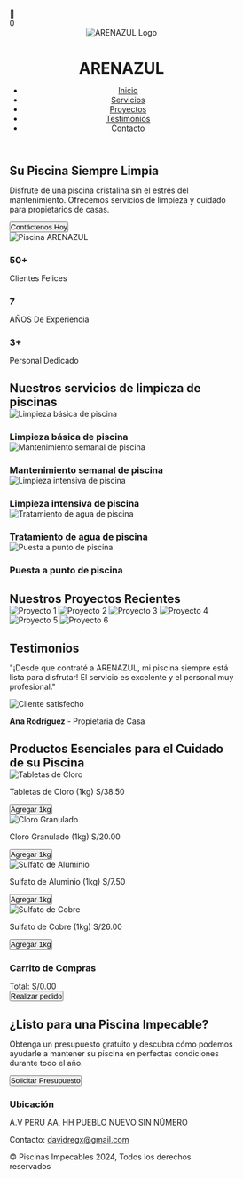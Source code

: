 <html lang="es">
<head>
  <meta charset="UTF-8">
  <meta name="viewport" content="width=device-width, initial-scale=0.6">
  <title>ARENAZUL: Mantenimiento de Piscinas</title>
  <style>
    /* Reset and Global Styles */
    * {
      margin: 0;
      padding: 0;
      box-sizing: border-box;
    }

   body {
      font-family: 'Arial', sans-serif;
      line-height: 1.6;
      background-color: #d6f0f1;
    }

    /* Header Section */
   header {
      background-color: #c7c7c2;
      padding: 10px 20px;
      box-shadow: 0 4px 8px rgba(0, 0, 0, 0.1);
      display: flex;
      justify-content: space-between;
      align-items: center;
      border-radius: 15px;
      margin: 20px;
      position: relative;
    }

  header .logo {
      display: flex;
      align-items: center;
    }

   header .logo img {
      background-color: transparent;
      width: 80px;
      height: auto;
    }

   nav ul {
      display: flex;
      justify-content: flex-end;
      list-style-type: none;
      padding: 0;
    }

   nav ul li {
      margin-left: 20px;
      font-size: 15px;
    }

   nav ul li a {
      color: white;
      text-decoration: none;
      font-weight: bold;
      text-transform: uppercase;
    }

   nav ul li a:hover {
      color: #d6f0f1;
    }

    /* Contenedor para logo y título */
.header-container {
  display: flex;
  align-items: center;  /* Alinea el logo y título verticalmente */
  justify-content: space-between; /* Espacio entre el logo y el título */
  width: 100%; /* Asegura que ocupe todo el ancho disponible */
}

/* Estilo para el logo */
.logo img {
  width: 80px;  /* Tamaño del logo */
  height: auto;
  background-color: transparent;
}

/* Estilo para el título */
.header-title h1 {
  font-size: 24px;  /* Tamaño del texto */
  color: #ffffff;  /* Color blanco para el texto */
  margin-left: 20px;  /* Espacio entre el logo y el título */
  font-weight: bold;  /* Hacer que el título sea más prominente */
  text-transform: uppercase;  /* Poner el título en mayúsculas */
}

/* Ajuste para pantallas pequeñas (móviles) */
@media (max-width: 768px) {
  .header-title h1 {
    font-size: 18px;  /* Reducir el tamaño en dispositivos móviles */
    text-align: center;  /* Centrar el texto en móviles si es necesario */
    margin-left: 10px;  /* Ajustar margen si es necesario */
  }
}

/* Estilo para el título en el encabezado */
.header-title {
  flex: 1;
  text-align: center;
  color: #ffffff; /* Color blanco para que se vea bien sobre el fondo */
  font-size: 24px; /* Tamaño del texto */
  font-weight: bold; /* Hacer que el título sea más prominente */
}

header {
  background-color: #c7c7c2;
  padding: 10px 20px;
  box-shadow: 0 4px 8px rgba(0, 0, 0, 0.1);
  display: flex;
  justify-content: space-between;
  align-items: center;
  border-radius: 15px;
  margin: 20px;
  position: relative;
  flex-wrap: wrap; /* Asegura que el contenido se ajuste bien */
}

header .logo {
  display: flex;
  align-items: center;
}

header .logo img {
  background-color: transparent;
  width: 80px;
  height: auto;
}
/* Ajuste del tamaño del título para dispositivos móviles */
@media (max-width: 768px) {
  .header-title h1 {
    font-size: 18px;  /* Disminuir el tamaño del título en dispositivos móviles */
  }
}

    /* Icono flotante del carrito */
   #floating-cart-icon {
      position: fixed;
      top: 30px;
      right: 30px;
      z-index: 1000;
      background-color: #00A9E0;
      color: white;
      width: 50px;
      height: 50px;
      border-radius: 50%;
      display: flex;
      justify-content: center;
      align-items: center;
      font-size: 24px;
      cursor: pointer;
      box-shadow: 0 4px 10px rgba(0, 0, 0, 0.2);
      transition: all 0.3s ease;
    }

   #floating-cart-icon:hover {
      background-color: #ffde00;
      transform: scale(1.1);
    }

   #cart-badge {
      position: absolute;
      top: -5px;
      right: -5px;
      background-color: #ff6b6b;
      color: white;
      border-radius: 50%;
      width: 20px;
      height: 20px;
      font-size: 12px;
      display: flex;
      justify-content: center;
      align-items: center;
    }

    /* Hamburguesa */
   .menu-toggle {
      display: none;
      flex-direction: column;
      cursor: pointer;
      margin-left: auto;
    }

   .menu-toggle span {
      background-color: white;
      height: 4px;
      width: 20px;
      margin: 4px 0;
      border-radius: 5px;
    }

    /* Hero Section */
   .hero {
      display: flex;
      justify-content: space-between;
      align-items: center;
      background: linear-gradient(to right, #e8fbff, #d6f0f1);
      padding: 10px 20px;
      color: #0f172a;
      text-align: left;
      background-size: cover;
      background-position: center;
    }

   .hero-content h1 {
      font-size: 50px;
      margin-bottom: 0px;
    }

   .hero-content p {
      font-size: 20px;
      margin-bottom: 30px;
    }

   .hero button {
      background-color: #0f172a;
      padding: 15px 30px;
      font-size: 18px;
      border: none;
      color: white;
      cursor: pointer;
      border-radius: 5px;
    }

   .hero button:hover {
      background-color: #00A9E0;
    }

   .hero img {
      width: 50%;
      border-radius: 20px 0px 30px 0px;
    }

    /* Projects Section */
   .projects {
      padding: 20px 0;
      background-color: white;
      text-align: center;
    }

   .projects h2 {
      font-size: 36px;
      margin-bottom: 40px;
    }

  .project-gallery {
      display: grid;
      grid-template-columns: repeat(3, 1fr);
      gap: 20px;
    }

   .project-gallery img {
      width: 100%;
      height: 250px;
      object-fit: cover;
      border-radius: 10px;
      box-shadow: 0 4px 8px rgba(0, 0, 0, 0.1);
    }

    /* Services Section */
   .services {
      padding: 0px 30px;
      text-align: center;
    }

   .service-stats {
      display: flex;
      flex-direction: row;
      justify-content: space-around;
      margin-bottom: 50px;
    }

   .stat {
      padding: 30px;
      width: auto;
    }

   .stat h3 {
      font-size: 48px;
    }

   .stat p {
      font-size: 18px;
    }
    
    /* Sección de servicios */
   section {
      padding: 20px;
      margin: 20px;
    }

    /* Título centrado */
   h2 {
      text-align: center;
      margin-bottom: 20px;
    }

    /* Contenedor de servicios */
   .service {
      display: inline-block;
      width: 48%;
      text-align: center;
      margin: 10px;
      box-sizing: border-box;
    }

    /* Imágenes dentro de los servicios */
  .service img {
      width: 100%;
      height: 250px;
      object-fit: cover;
      border-radius: 10px;
    }

    /* Testimonials Section */
   .testimonials {
      background-color: #d6f0f1;
      text-align: center;
    }

   .testimonials h2 {
      font-size: 36px;
      margin-bottom: 30px;
    }

   .testimonial img {
      width: 100%;
      border-radius: 20px 0px 30px 0px;
    }

   .testimonial {
      background-color: white;
      padding: 10px;
      border-radius: 20px;
      box-shadow: 0 4px 8px rgba(0, 0, 0, 0.5);
      max-width: 600px;
      margin: 0 auto;
    }

   .testimonial p {
      font-size: 20px;
      color: #555;
      margin-bottom: 20px;
    }

   .testimonial strong {
      font-size: 18px;
      color: #00A9E0;
    }

    /* Products Section */
   .products {
      padding: 20px 20px;
      background-color: white;
      text-align: center;
    }

   .products h2 {
      font-size: 36px;
      margin-bottom: 40px;
    }

   .product-gallery {
      display: grid;
      grid-template-columns: repeat(3, 1fr);
      gap: 20px;
    }

   .product {
      background-color: #f9f9f9;
      padding: 20px;
      border-radius: 10px;
      box-shadow: 0 4px 8px rgba(0, 0, 0, 0.1);
    }

   .product img {
      width: 100%;
      border-radius: 10px;
      margin-bottom: 20px;
    }

   .product p {
      font-size: 18px;
      color: #333;
      margin-bottom: 20px;
    }

   .product button {
      padding: 10px 20px;
      background-color: #ffde00;
      color: white;
      border: none;
      cursor: pointer;
      border-radius: 5px;
    }

   .product button:hover {
      background-color: #00A9E0;
    }

    /* Floating Cart */
   #floating-cart {
      position: fixed;
      top: 100px;
      right: 30px;
      width: 350px;
      padding: 20px;
      background-color: #fff;
      border-radius: 10px;
      box-shadow: 0 8px 25px rgba(0, 0, 0, 0.2);
      z-index: 9999;
      max-height: 500px;
      overflow-y: auto;
      display: none;
      border: 2px solid #00A9E0;
    }

   #floating-cart h3 {
      margin-bottom: 20px;
      font-size: 22px;
      color: #00A9E0;
      text-align: center;
      border-bottom: 2px solid #eee;
      padding-bottom: 10px;
    }

   #floating-cart ul {
      list-style-type: none;
      padding: 0;
    }

   #floating-cart ul li {
      display: flex;
      align-items: center;
      margin-bottom: 15px;
      font-size: 16px;
      padding-bottom: 15px;
      border-bottom: 1px solid #eee;
    }

   #floating-cart ul li img {
      width: 60px;
      height: 60px;
      margin-right: 10px;
      object-fit: cover;
      border-radius: 5px;
    }

   .cart-item-details {
      flex-grow: 1;
    }

  .cart-item-name {
      font-weight: bold;
    }

   .cart-item-price {
      color: #00A9E0;
    }

   .cart-quantity-controls {
      display: flex;
      align-items: center;
      margin-top: 5px;
    }

   .cart-quantity-controls button {
      width: 30px;
      height: 30px;
      background: #00A9E0;
      color: white;
      border: none;
      border-radius: 50%;
      font-weight: bold;
      cursor: pointer;
      display: flex;
      justify-content: center;
      align-items: center;
    }

  .cart-quantity-controls span {
      margin: 0 10px;
      min-width: 20px;
      text-align: center;
    }

   .remove-item {
      background: none;
      border: none;
      color: #ff6b6b;
      cursor: pointer;
      margin-left: 10px;
      font-size: 20px;
    }

   .cart-total {
      font-size: 20px;
      font-weight: bold;
      text-align: right;
      margin: 20px 0;
      padding-top: 10px;
      border-top: 2px solid #eee;
    }

   .cart-total span {
      color: #00A9E0;
    }

   #checkout-btn {
      padding: 12px 20px;
      background-color: #ffde00;
      color: #333;
      border: none;
      cursor: pointer;
      border-radius: 5px;
      font-size: 16px;
      font-weight: bold;
      width: 100%;
      transition: background-color 0.3s;
    }

   #checkout-btn:hover {
      background-color: #00A9E0;
      color: white;
    }

    /* Contact Section */
   .contact {
      padding: 50px 30px;
      background-color: #d6f0f1;
      text-align: center;
    }

   .contact h2 {
      font-size: 36px;
      margin-bottom: 30px;
    }

   .contact p {
      font-size: 20px;
      color: #555;
      margin-bottom: 30px;
    }

  .contact button {
      padding: 15px 30px;
      font-size: 18px;
      background-color: #00A9E0;
      color: white;
      border: none;
      cursor: pointer;
      border-radius: 5px;
    }

  .contact button:hover {
      background-color: #ffde00;
    }

    /* Footer Section */
   footer {
      background-color: #00A9E0;
      color: white;
      text-align: center;
      padding: 20px 0;
    }

   .social-media a {
      color: white;
      text-decoration: none;
      margin: 0 10px;
    }

   .social-media a:hover {
      color: #ffde00;
    }

    /* Estilos del pie de página */
   footer {
      background-color: #333;
      color: white;
      text-align: center;
      padding: 20px;
    }

   footer a {
      color: #fff;
      text-decoration: none;
    }

    /* Estilos adicionales */
   #ubicacion {
      margin-top: 20px;
    }

   #ubicacion h3 {
      font-size: 18px;
      margin-bottom: 10px;
    }

    /* Estilos para el logo */
   .logo img {
      width: 100px;
    }

    /* Notification */
   .notification {
      position: fixed;
      bottom: 20px;
      left: 50%;
      transform: translateX(-50%);
      background-color: #00A9E0;
      color: white;
      padding: 15px 30px;
      border-radius: 50px;
      box-shadow: 0 4px 10px rgba(0, 0, 0, 0.2);
      z-index: 10000;
      font-weight: bold;
      display: none;
    }
    
    /* ========================================== */
    /* MEJORAS ESPECÍFICAS PARA DISPOSITIVOS MÓVILES */
    /* ========================================== */
    
    /* Prevenir desbordamiento horizontal */
   html, body {
      max-width: 100%;
      overflow-x: hidden;
    }
    
    /* Header para móvil */
   @media (max-width: 768px) {
      header {
        padding: 10px 15px;
        flex-direction: row;
        justify-content: space-between;
        align-items: center;
        margin: 10px;
      }

   .logo img {
        width: 50px;
      }

   nav ul {
        display: none;
        flex-direction: column;
        margin-top: 10px;
        width: 100%;
        padding: 10px 0;
        background-color: #363a3b;
        border-radius: 10px;
        position: absolute;
        top: 100%;
        left: 0;
        z-index: 100;
      }

   nav ul li {
        margin: 10px 0;
        font-size: 14px;
        text-align: center;
      }

  nav ul li a {
        font-size: 1rem;
        padding: 8px 0;
        display: block;
      }

  .menu-toggle {
        display: flex;
      }

   nav ul.open {
        display: flex;
      }
      
  #floating-cart-icon {
        top: 20px;
        right: 20px;
        width: 40px;
        height: 40px;
        font-size: 18px;
      }
    }

    /* Hero section para móvil */
  @media (max-width: 768px) {
      .hero {
        flex-direction: column;
        text-align: center;
        padding: 20px 15px;
        margin: 10px;
      }

  .hero-content h1 {
        font-size: 2rem;
        line-height: 1.2;
      }

  .hero-content p {
        font-size: 1.1rem;
        margin-bottom: 20px;
      }

   .hero button {
        padding: 12px 25px;
        font-size: 1rem;
        width: 100%;
        max-width: 300px;
        margin: 10px 0;
      }

  .hero img {
        width: 100%;
        border-radius: 10px;
        margin-top: 20px;
      }
    }

    /* Servicios para móvil */
   @media (max-width: 768px) {
      section {
        margin: 10px;
        padding: 15px;
      }
      
  .service {
        display: row;
        width: 100%;
        margin: 5px 0;
      }
      
  .service img {
        height: 200px;
      }
    }

    /* Proyectos para móvil - 2 en 2 */
   @media (max-width: 768px) {
      .projects {
        margin: 10px;
        padding: 15px 0;
      }
      
  .projects h2 {
        font-size: 1.8rem;
        margin-bottom: 20px;
      }
      
   .project-gallery {
        grid-template-columns: repeat(2, 1fr);
        gap: 10px;
      }
      
  .project-gallery img {
        height: 180px;
      }
    }

    /* Testimonios para móvil */
   @media (max-width: 768px) {
      .testimonials {
        margin: 10px;
        padding: 15px;
      }
      
   .testimonials h2 {
        font-size: 1.8rem;
        margin-bottom: 20px;
      }
      
   .testimonial {
        padding: 15px;
      }
      
   .testimonial p {
        font-size: 1.1rem;
      }
    }

    /* Productos para móvil - 2 en 2 */
   @media (max-width: 768px) {
      .products {
        margin: 10px;
        padding: 15px;
      }
      
  .products h2 {
        font-size: 1.8rem;
        margin-bottom: 20px;
      }
      
  .product-gallery {
        grid-template-columns: repeat(2, 1fr);
        gap: 10px;
      }
      
   .product {
        padding: 15px;
      }
      
   .product p {
        font-size: 1.1rem;
      }
      
   .product button {
        width: 100%;
      }
    }

    /* Contacto para móvil */
  @media (max-width: 768px) {
      .contact {
        margin: 10px;
        padding: 30px 15px;
      }
      
  .contact h2 {
        font-size: 1.8rem;
      }
      
  .contact p {
        font-size: 1.1rem;
      }
      
   .contact button {
        padding: 12px 25px;
        font-size: 1rem;
        width: 100%;
        max-width: 300px;
      }
    }

    /* Carrito para móvil - centrado verticalmente */
  @media (max-width: 768px) {
      #floating-cart {
        width: 200%;
        max-width: 450px;
        padding: 15px;
        top: 50%;
        right: 15px;
        transform: translateY(-50%);
        max-height: 80vh;
      }
    }
/* Aumentar tamaño del icono flotante del carrito en móviles */
@media (max-width: 768px) {
  #floating-cart-icon {
    width: 80px;  /* Aumentar tamaño del icono */
    height: 80px;  /* Aumentar tamaño del icono */
    font-size: 36px;  /* Aumentar tamaño del ícono dentro */
  }
}

    /* Footer para móvil */
  @media (max-width: 768px) {
      footer {
        padding: 15px;
      }
      
  #ubicacion h3 {
        font-size: 1.1rem;
      }
      
  #ubicacion p {
        font-size: 0.95rem;
      }
    }

    /* Estadísticas para móvil */
   @media (max-width: 768px) {
      .services {
        margin: 10px;
        padding: 0 15px;
      }
      
   .service-stats {
        flex-direction: row;
        flex-wrap: wrap;
        margin-bottom: 30px;
      }
      
  .stat {
        flex: 1 0 30%;
        padding: 15px;
        min-width: 120px;
      }
      
   .stat h3 {
        font-size: 2rem;
      }
      
   .stat p {
        font-size: 0.9rem;
      }
    }

    /* Notificación para móvil */
   @media (max-width: 768px) {
      .notification {
        padding: 12px 25px;
        font-size: 0.95rem;
        max-width: 90%;
      }
    }

    /* Ajustes para pantallas muy pequeñas */
   @media (max-width: 480px) {
      .hero-content h1 {
        font-size: 1.8rem;
      }
      
   .projects h2, .services h2, .testimonials h2, 
      .products h2, .contact h2 {
        font-size: 1.6rem;
      }
      
  .stat h3 {
        font-size: 1.8rem;
      }
      
      /* Ajustar a 1 columna en pantallas muy pequeñas */
   @media (max-width: 480px) {
        .project-gallery, .product-gallery {
          grid-template-columns: 1fr;
        }
      }
    }
  </style>
</head>
<body>
  <!-- Icono flotante del carrito - Siempre en la parte superior derecha -->
  <div id="floating-cart-icon">
    🛒
    <div id="cart-badge">0</div>
  </div>
  
<header>
  <div class="header-container">
    <div class="logo">
      <img src="https://cdn.wegic.ai/assets/onepage/thread/icon/1750689479539.png" alt="ARENAZUL Logo">
    </div>
    <div class="header-title">
      <h1>ARENAZUL</h1>
    </div>
  </div>
  <div class="menu-toggle" onclick="toggleMenu()">
    <span></span>
    <span></span>
    <span></span>
  </div>
  <nav>
    <ul>
      <li><a href="#home">Inicio</a></li>
      <li><a href="#servicios">Servicios</a></li>
      <li><a href="#projects">Proyectos</a></li>
      <li><a href="#testimonials">Testimonios</a></li>
      <li><a href="#contact">Contacto</a></li>
    </ul>
  </nav>
</header>


  <!-- Hero Section -->
  <section id="home" class="hero">
    <div class="hero-content">
      <h1>Su Piscina Siempre Limpia</h1>
      <p>Disfrute de una piscina cristalina sin el estrés del mantenimiento. Ofrecemos servicios de limpieza y cuidado para propietarios de casas.</p>
      <button onclick="window.location.href='https://tulink.com';">Contáctenos Hoy</button>
    </div>
    <img src="https://txcdn-prod-a1art.xiaopiu.com/assets/images/app_1925013562074480641/1925013562078674945/6656a072-e611-491d-a643-628c73e7e2d6.jpeg?oldPrompt=A crystal-clear swimming pool reflecting the bright sunlight, surrounded by a well-maintained garden, showcasing pristine water and sparkling clean tiles. The pool is inviting and refreshing, with a sense of cleanliness and tranquility. In the background, a modern house can be seen, subtly suggesting the target audience of homeowners. (Emphasis on cleanliness, clarity, and inviting atmosphere:1.2), (no people in the scene), (professional photography)." alt="Piscina ARENAZUL">
  </section>
  
  <!-- Services Stats Section -->
  <section id="services" class="services">
    <div class="service-stats">
      <div class="stat">
        <h3>50+</h3>
        <p>Clientes Felices</p>
      </div>
      <div class="stat">
        <h3>7</h3>
        <p>AÑOS De Experiencia</p>
      </div>
      <div class="stat">
        <h3>3+</h3>
        <p>Personal Dedicado</p>
      </div>
    </div>
  </section>
  
  <!-- Sección de Servicios -->
  <section id="servicios">
    <h2>Nuestros servicios de limpieza de piscinas</h2>
    <div class="service">
        <img src="https://www.lavanguardia.com/files/image_449_220/uploads/2022/06/15/62a9ad6dd74fb.jpeg" alt="Limpieza básica de piscina">
        <h3>Limpieza básica de piscina</h3>
    </div>
    <div class="service">
        <img src="https://www.tuandco.com/aprendeymejora/wp-content/uploads/2020/04/principal.jpg" alt="Mantenimiento semanal de piscina">
        <h3>Mantenimiento semanal de piscina</h3>
    </div>
    <div class="service">
        <img src="https://lh3.googleusercontent.com/gps-cs/AIky0YVIBZKeG3P0bh4GMiaCE6Vs_GuVz3pLWvFTmNnEdEgmIH6wGXXIFcNf4vRCoVbg8rkLztjS04R9fL_zsf956Nyin8dnQabBxbt-eVZy9n7g5x2Zegs7o4p1hANSBbcvKY-CpqRfRUiwHOJ1=w4000-h3000-p-k-no" alt="Limpieza intensiva de piscina">
        <h3>Limpieza intensiva de piscina</h3>
    </div>
    <div class="service">
        <img src="https://nautilusbr.com/dev/wp-content/uploads/close-up-de-mao-segurando-fita-de-medicao-de-ph-na-agua-da-piscina.jpeg" alt="Tratamiento de agua de piscina">
        <h3>Tratamiento de agua de piscina</h3>
    </div>
    <div class="service">
        <img src="https://www.hidrotec.com/wp-content/uploads/2024/01/preparar-piscina-verano.webp" alt="Puesta a punto de piscina">
        <h3>Puesta a punto de piscina</h3>
    </div>
  </section>

  <!-- Our Projects Section -->
  <section id="projects" class="projects">
    <h2>Nuestros Proyectos Recientes</h2>
    <div class="project-gallery">
      <img src="https://lh3.googleusercontent.com/gps-cs/AIky0YWTgWhMgCINg0P7MCRvFQ6S_2pjcHDxa0cGAqcu8sdChfAU5i5gX1RFxVovDp3MIxJ5UBeuacjPrHWbEvUI4nUSXVWShUJXGqH9a5nXzexSZDha55Xy2oUl0eWnkWxSS056mG7SSF8Vfm0=w3840-h2160-p-k-no" alt="Proyecto 1">
      <img src="https://lh3.googleusercontent.com/gps-cs/AIky0YWTgWhMgCINg0P7MCRvFQ6S_2pjcHDxa0cGAqcu8sdChfAU5i5gX1RFxVovDp3MIxJ5UBeuacjPrHWbEvUI4nUSXVWShUJXGqH9a5nXzexSZDha55Xy2oUl0eWnkWxSS056mG7SSF8Vfm0=w3840-h2160-p-k-no" alt="Proyecto 2">
      <img src="https://lh3.googleusercontent.com/gps-cs/AIky0YXRadNFxZwk-GjtcE5qCL4sILUiGbaS-xzHM8V30PhbIX_mOahPqyQmxIajXIyKjA5rcQtTIOFrY-dIXafAwD8qolFwVA3eDEWKtJKxZadhbGTLsPOl0bC9RPJwKSyMtH178_2wFImqK_kn=w4160-h3120-p-k-no" alt="Proyecto 3">
      <img src="https://lh3.googleusercontent.com/gps-cs/AIky0YXbcEZDRS2R4BlH1aIecDNpKgdSKlomaJJ-IZ_RGvv1F-zE8VJ-zCW4RyKbSSvxt7VFPkME-171ong9ulOOb2ouIpsb5NOwLUEoMj7E3OAbfGsNi65WLE_AY_Oyod0ZIPXu2RSLroCZCAu8=w4160-h3120-p-k-no" alt="Proyecto 4">
      <img src="https://lh3.googleusercontent.com/gps-cs/AIky0YWhbbPVB7G5IqJrstFiNOsmhQuRlXVeWgKxSAdMKsWrmKsVniqxDxtnrQSPxOZa3dZlq2gyJ3A7B2MC_tKjCfMmh9p7PkM0TGhKvxvgYd6uokFSZEwe_LUdJvqeulRd4AQWp9DzfkiDIOkI=w4608-h3456-p-k-no" alt="Proyecto 5">
      <img src="https://lh3.googleusercontent.com/gps-cs/AIky0YWglv-HM0EpZ0Rrfm3_LA_Pd3oAU9WVk12GZL1qUNG9PHxOXJ2DdCeqyIQ6gb46_R-9YzLhw6O_Vmy8YX9DFeGrtRW7Qo6BLtIQB7g3T5l-pC7A6m6DfbUY9gCC7i2T7ruvIF6invi2Uwhg=w4608-h3456-p-k-no" alt="Proyecto 6">
    </div>
  </section>

  <!-- Testimonials Section -->
  <section id="testimonials" class="testimonials">
    <h2>Testimonios</h2>
    <div class="testimonial">
      <p>"¡Desde que contraté a ARENAZUL, mi piscina siempre está lista para disfrutar! El servicio es excelente y el personal muy profesional."</p>
      <img src="https://txcdn-prod-a1art.xiaopiu.com/assets/images/app_1925013562074480641/1925013562078674945/84d609b0-2f3d-4459-b9b7-6b3f0df73055.jpeg?oldPrompt=A serene and crystal-clear swimming pool reflecting the bright sky, surrounded by a well-maintained patio with comfortable lounge chairs, showcasing the joy and satisfaction of happy homeowners (trustworthy:1.2), suggesting relaxation and a carefree lifestyle (professional:1.1), pristine water (clean:1.3), natural sunlight, enhancing the inviting ambiance, no visible cleaning equipment" alt="Cliente satisfecho">
      <p><strong>Ana Rodríguez</strong> - Propietaria de Casa</p>
    </div>
  </section>

  <!-- Products Section -->
  <section id="products" class="products">
    <h2>Productos Esenciales para el Cuidado de su Piscina</h2>
    <div class="product-gallery">
      <div class="product">
        <img src="https://ceramicorpcenter.pe/wp-content/uploads/2024/05/CLORO-PASTILLAS.jpg" alt="Tabletas de Cloro">
        <p>Tabletas de Cloro (1kg) S/38.50</p>
        <button onclick="addToCart('Tabletas de Cloro', 38.50, 'https://ceramicorpcenter.pe/wp-content/uploads/2024/05/CLORO-PASTILLAS.jpg')">Agregar 1kg</button>
      </div>
      <div class="product">
        <img src="https://insumosquimicos.pe/wp-content/uploads/2021/08/Cloro-granulado-.jpg" alt="Cloro Granulado">
        <p>Cloro Granulado (1kg) S/20.00</p>
        <button onclick="addToCart('Cloro Granulado', 20.00, 'https://insumosquimicos.pe/wp-content/uploads/2021/08/Cloro-granulado-.jpg')">Agregar 1kg</button>
      </div>
      <div class="product">
        <img src="https://aquagardens.com.ec/wp-content/uploads/2021/07/AQUA-7-800x800-1.jpg" alt="Sulfato de Aluminio">
        <p>Sulfato de Aluminio (1kg) S/7.50</p>
        <button onclick="addToCart('Sulfato de Aluminio', 7.50, 'https://aquagardens.com.ec/wp-content/uploads/2021/07/AQUA-7-800x800-1.jpg')">Agregar 1kg</button>
      </div>
      <div class="product">
        <img src="https://sulcosa.b-cdn.net/wp-content/uploads/2024/04/Sulfato-de-cobre-pentahidratado.webp" alt="Sulfato de Cobre">
        <p>Sulfato de Cobre (1kg) S/26.00</p>
        <button onclick="addToCart('Sulfato de Cobre', 26.00, 'https://sulcosa.b-cdn.net/wp-content/uploads/2024/04/Sulfato-de-cobre-pentahidratado.webp')">Agregar 1kg</button>
      </div>
    </div>
  </section>

  <!-- Floating Cart Section -->
  <div id="floating-cart">
    <h3>Carrito de Compras</h3>
    <ul id="cart-list"></ul>
    <div class="cart-total">Total: <span id="cart-total">S/0.00</span></div>
    <button id="checkout-btn" onclick="checkout()">Realizar pedido</button>
  </div>
  
  <!-- Notification -->
  <div class="notification" id="notification"></div>

  <!-- Contact Section -->
  <section id="contact" class="contact">
    <h2>¿Listo para una Piscina Impecable?</h2>
    <p>Obtenga un presupuesto gratuito y descubra cómo podemos ayudarle a mantener su piscina en perfectas condiciones durante todo el año.</p>
     <button onclick="window.location.href='https://tulink.com';">Solicitar Presupuesto</button>
  </section>
  
  <!-- Sección de ubicación -->
  <footer>
    <div id="ubicacion">
      <h3>Ubicación</h3>
      <p>A.V PERU AA, HH PUEBLO NUEVO SIN NÚMERO</p>
      <p>Contacto: <a href="mailto:davidregx@gmail.com">davidregx@gmail.com</a></p>
    </div>
  </footer>

  <!-- Footer Section -->
  <footer>
    <div class="footer-content">
      <p>&copy; Piscinas Impecables 2024, Todos los derechos reservados</p>
    </div>
  </footer>

  <script>
    // Variables globales
    let cart = [];
    let cartVisible = false;

    // Funciones del carrito
    function addToCart(productName, productPrice, productImage) {
      // Verificar si el producto ya está en el carrito
      const existingItem = cart.find(item => item.name === productName);
      
      if (existingItem) {
        // Incrementar en 1kg (1 unidad)
        existingItem.quantity++;
      } else {
        // Agregar nuevo producto (1kg)
        cart.push({ 
          name: productName, 
          price: productPrice, 
          image: productImage, 
          quantity: 1 
        });
      }
      
      updateCart();
      showNotification(`1kg de ${productName} añadido al carrito`);
      
      // Mantener el carrito abierto después de añadir
      document.getElementById('floating-cart').style.display = 'block';
      cartVisible = true;
    }

    function updateCart() {
      const cartList = document.getElementById('cart-list');
      const cartTotalElement = document.getElementById('cart-total');
      const cartBadge = document.getElementById('cart-badge');
      let total = 0;
      let itemCount = 0;
      
      cartList.innerHTML = '';
      
      cart.forEach((item, index) => {
        const li = document.createElement('li');
        const itemTotal = item.price * item.quantity;
        total += itemTotal;
        itemCount += item.quantity;
        
        li.innerHTML = `

          <img src="${item.image}" alt="${item.name}">
          <div class="cart-item-details">
            <p class="cart-item-name">${item.name}</p>
            <p class="cart-item-price">S/${item.price.toFixed(2)}/kg</p>
            <div class="cart-quantity-controls">
              <button onclick="changeQuantity(${index}, -1, event)">-</button>
              <span>${item.quantity} kg</span>
              <button onclick="changeQuantity(${index}, 1, event)">+</button>
            </div>
          </div>
          <button class="remove-item" onclick="removeFromCart(${index}, event)">×</button>
        `;

        cartList.appendChild(li);
      });
      
      cartTotalElement.textContent = `S/${total.toFixed(2)}`;
      cartBadge.textContent = itemCount;
      
      // Mostrar carrito si hay productos
      if (cart.length > 0 && !cartVisible) {
        document.getElementById('floating-cart').style.display = 'block';
        cartVisible = true;
      }
    }

    function changeQuantity(index, change, event) {
      // Detener la propagación del evento para evitar que se cierre el carrito
      event.stopPropagation();
      
      // Cambiar la cantidad en kg
      cart[index].quantity += change;
      
      // Si la cantidad es 0 o menos, eliminar el producto
      if (cart[index].quantity <= 0) {
        cart.splice(index, 1);
      }
      
      updateCart();
    }

    function removeFromCart(index, event) {
      // Detener la propagación del evento para evitar que se cierre el carrito
      event.stopPropagation();
      
      cart.splice(index, 1);
      updateCart();
      
      if (cart.length === 0) {
        document.getElementById('floating-cart').style.display = 'none';
        cartVisible = false;
      }
    }

    function toggleCart() {
      const cartElement = document.getElementById('floating-cart');
      
      if (cart.length === 0) {
        showNotification("El carrito está vacío");
        return;
      }
      
      if (cartElement.style.display === 'block') {
        cartElement.style.display = 'none';
        cartVisible = false;
      } else {
        cartElement.style.display = 'block';
        cartVisible = true;
      }
    }

    function checkout() {
      if (cart.length === 0) {
        showNotification("El carrito está vacío");
        return;
      }
      
      let message = "¡Hola ARENAZUL! Quiero hacer un pedido de productos para piscina:\n\n";
      let total = 0;
      
      cart.forEach(item => {
        const itemTotal = item.price * item.quantity;
        total += itemTotal;
        message += `- ${item.name}: ${item.quantity} kg - S/${itemTotal.toFixed(2)}\n`;
      });
      
      message += `\nTotal: S/${total.toFixed(2)}`;
      
      const whatsappUrl = `https://wa.me/51999999999?text=${encodeURIComponent(message)}`;
      window.open(whatsappUrl, '_blank');
    }

    // Funciones auxiliares
    function showNotification(message) {
      const notification = document.getElementById('notification');
      notification.textContent = message;
      notification.style.display = 'block';
      
      setTimeout(() => {
        notification.style.transition = 'opacity 0.5s';
        notification.style.opacity = '0';
        setTimeout(() => {
          notification.style.display = 'none';
          notification.style.opacity = '1';
        }, 500);
      }, 3000);
    }

    // Menú móvil
    function toggleMenu() {
      const navMenu = document.querySelector('nav ul');
      navMenu.classList.toggle('open');
    }

    // Cerrar carrito al hacer clic fuera de él
    document.addEventListener('click', function(event) {
      const cartElement = document.getElementById('floating-cart');
      const cartIcon = document.getElementById('floating-cart-icon');
      
      // Verificar si el clic fue fuera del carrito y fuera del icono del carrito
      if (cartVisible && 
          !cartElement.contains(event.target) && 
          event.target !== cartIcon &&
          !cartIcon.contains(event.target)) {
        cartElement.style.display = 'none';
        cartVisible = false;
      }
    });

    // Inicializar
    document.getElementById('floating-cart-icon').addEventListener('click', toggleCart);
    
    // Prevenir el desplazamiento horizontal en móvil
    window.addEventListener('resize', function() {
      if (window.innerWidth < 768) {
        document.body.style.overflowX = 'hidden';
      } else {
        document.body.style.overflowX = 'auto';
      }
    });
    
    // Ajustar posición del carrito al desplazar
    window.addEventListener('scroll', function() {
      if (window.innerWidth < 768 && cartVisible) {
        const cartElement = document.getElementById('floating-cart');
        cartElement.style.top = '50%';
        cartElement.style.transform = 'translateY(-50%)';
      }
    });
  </script>
</body>
</html>
